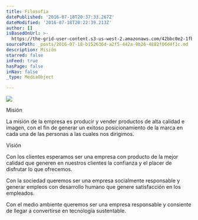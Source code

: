 ```yaml
---
title: Filosofia
datePublished: '2016-07-18T20:37:33.267Z'
dateModified: '2016-07-18T20:22:39.213Z'
author: []
isBasedOnUrl: >-
  https://the-grid-user-content.s3-us-west-2.amazonaws.com/42bbc0e2-1fbd-4e3d-9d7f-73c526660815.jpg
sourcePath: _posts/2016-07-18-b152636d-a2f5-442a-9b26-4882f06d4f1c.md
description: Misión
starred: false
inFeed: true
hasPage: false
inNav: false
_type: MediaObject

---
```

![](https://the-grid-user-content.s3-us-west-2.amazonaws.com/42bbc0e2-1fbd-4e3d-9d7f-73c526660815.jpg)

Misión

La misión de la empresa es producir y vender productos de alta calidad e imagen, con el fin de generar un exitoso posicionamiento de la marca en cada una de las personas a las cuales nos dirigimos.

Visión

Con los clientes esperamos ser una empresa con producto de la mejor calidad que generen en nuestros clientes la confianza y el placer de disfrutar lo que ofrecemos.

Con la sociedad queremos ser una empresa socialmente responsable y generar empleos con desarrollo humano que genere satisfacción en los empleados.

Con el medio ambiente queremos ser una empresa responsable y consiente de llegar a convertirse en tecnología sustentable.